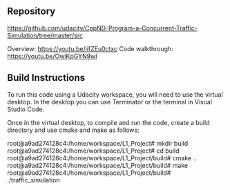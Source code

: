 ## Repository
https://github.com/udacity/CppND-Program-a-Concurrent-Traffic-Simulation/tree/master/src

Overview: https://youtu.be/iifZEu0ctxc
Code walkthrough: https://youtu.be/OwiKpGYN9wI

## Build Instructions
To run this code using a Udacity workspace, you will need to use the virtual desktop. 
In the desktop you can use Terminator or the terminal in Visual Studio Code.

Once in the virtual desktop, to compile and run the code, create a build directory and 
use cmake and make as follows:

root@a9ad274128c4:/home/workspace/L1_Project# mkdir build
root@a9ad274128c4:/home/workspace/L1_Project# cd build
root@a9ad274128c4:/home/workspace/L1_Project/build# cmake ..
root@a9ad274128c4:/home/workspace/L1_Project/build# make
root@a9ad274128c4:/home/workspace/L1_Project/build# ./traffic_simulation
